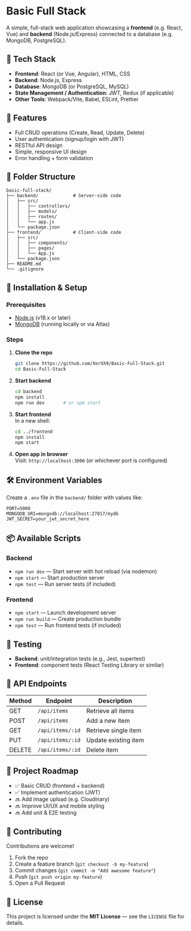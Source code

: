 # Basic Full Stack

A simple, full-stack web application showcasing a **frontend** (e.g. React, Vue) and **backend** (Node.js/Express) connected to a database (e.g. MongoDB, PostgreSQL).

## 🔧 Tech Stack

- **Frontend**: React (or Vue, Angular), HTML, CSS  
- **Backend**: Node.js, Express  
- **Database**: MongoDB (or PostgreSQL, MySQL)  
- **State Management / Authentication**: JWT, Redux (if applicable)  
- **Other Tools**: Webpack/Vite, Babel, ESLint, Prettier

## 🚀 Features

- Full CRUD operations (Create, Read, Update, Delete)
- User authentication (signup/login with JWT)
- RESTful API design
- Simple, responsive UI design
- Error handling + form validation

## 🧩 Folder Structure

```
basic-full-stack/
├── backend/             # Server-side code
│   ├── src/
│   │   ├── controllers/  
│   │   ├── models/       
│   │   ├── routes/       
│   │   └── app.js        
│   └── package.json      
├── frontend/            # Client-side code
│   ├── src/
│   │   ├── components/  
│   │   ├── pages/       
│   │   └── App.js       
│   └── package.json      
├── README.md           
└── .gitignore          
```

## 🔧 Installation & Setup

### Prerequisites

- [Node.js](https://nodejs.org/) (v18.x or later)
- [MongoDB](https://www.mongodb.com/) (running locally or via Atlas)

### Steps

1. **Clone the repo**  
   ```bash
   git clone https://github.com/XerXX9/Basic-Full-Stack.git
   cd Basic-Full-Stack
   ```

2. **Start backend**  
   ```bash
   cd backend
   npm install
   npm run dev       # or npm start
   ```

3. **Start frontend**  
   In a new shell:
   ```bash
   cd ../frontend
   npm install
   npm start
   ```

4. **Open app in browser**  
   Visit: `http://localhost:3000` (or whichever port is configured)

## 🛠 Environment Variables

Create a `.env` file in the `backend/` folder with values like:

```
PORT=5000
MONGODB_URI=mongodb://localhost:27017/mydb
JWT_SECRET=your_jwt_secret_here
```

## 📦 Available Scripts

### Backend

- `npm run dev` — Start server with hot reload (via nodemon)
- `npm start` — Start production server
- `npm test` — Run server tests (if included)

### Frontend

- `npm start` — Launch development server
- `npm run build` — Create production bundle
- `npm test` — Run frontend tests (if included)

## 🧪 Testing

- **Backend**: unit/integration tests (e.g., Jest, supertest)
- **Frontend**: component tests (React Testing Library or similar)

## 📁 API Endpoints

| Method | Endpoint             | Description              |
|--------|----------------------|--------------------------|
| GET    | `/api/items`         | Retrieve all items       |
| POST   | `/api/items`         | Add a new item           |
| GET    | `/api/items/:id`     | Retrieve single item     |
| PUT    | `/api/items/:id`     | Update existing item     |
| DELETE | `/api/items/:id`     | Delete item              |

## 🧠 Project Roadmap

- ✅ Basic CRUD (frontend + backend)
- ✅ Implement authentication (JWT)
- 🔜 Add image upload (e.g. Cloudinary)
- 🔜 Improve UI/UX and mobile styling
- 🔜 Add unit & E2E testing

## 🤝 Contributing

Contributions are welcome!

1. Fork the repo  
2. Create a feature branch (`git checkout -b my-feature`)  
3. Commit changes (`git commit -m "Add awesome feature"`)  
4. Push (`git push origin my-feature`)  
5. Open a Pull Request

## 📃 License

This project is licensed under the **MIT License** — see the `LICENSE` file for details.
